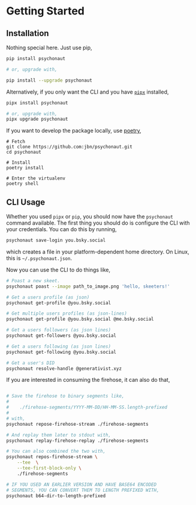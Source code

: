 # Getting Started

## Installation

Nothing special here. Just use pip,

```bash
pip install psychonaut

# or, upgrade with,

pip install --upgrade psychonaut
```

Alternatively, if you only want the CLI and you have [`pipx`](https://pypa.github.io/pipx/) installed,

```bash
pipx install psychonaut

# or, upgrade with,
pipx upgrade psychonaut
```

If you want to develop the package locally, use [poetry](https://python-poetry.org/),

```
# Fetch
git clone https://github.com:jbn/psychonaut.git
cd psychonaut

# Install
poetry install

# Enter the virtualenv
poetry shell
```

## CLI Usage

Whether you used `pipx` or `pip`, you should now have the `psychonaut` command available. The first thing you should
do is configure the CLI with your credentials. You can do this by running,

```bash
psychonaut save-login you.bsky.social
```

which creates a file in your platform-dependent home directory. On Linux, this is `~/.psychonaut.json`.

Now you can use the CLI to do things like,

```bash
# Poast a new skeet.
psychonaut poast --image path_to_image.png 'hello, skeeters!'

# Get a users profile (as json)
psychonaut get-profile @you.bsky.social

# Get multiple users profiles (as json-lines)
psychonaut get-profile @you.bsky.social @me.bsky.social

# Get a users followers (as json lines)
psychonaut get-followers @you.bsky.social

# Get a users following (as json lines)
psychonaut get-following @you.bsky.social

# Get a user's DID
psychonaut resolve-handle @generativist.xyz
````


If you are interested in consuming the firehose, it 
can also do that,


```bash

# Save the firehose to binary segments like,
#
#    ./firehose-segments/YYYY-MM-DD/HH-MM-SS.length-prefixed
#
# with,
psychonaut repose-firehose-stream ./firehose-segments

# And replay them later to stdout with,
psychonaut replay-firehose-replay ./firehose-segments

# You can also combined the two with,
psychonaut repos-firehose-stream \
    --tee  \
    --tee-first-block-only \
    ./firehose-segments

# IF YOU USED AN EARLIER VERSION AND HAVE BASE64 ENCODED 
# SEGMENTS, YOU CAN CONVERT THEM TO LENGTH PREFIXED WITH,
psychonaut b64-dir-to-length-prefixed
```